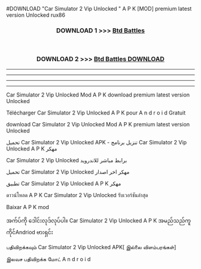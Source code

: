 #DOWNLOAD "Car Simulator 2 Vip Unlocked " A P K [MOD] premium latest version Unlocked rux86 



<div align="center">

<h3>DOWNLOAD 1 >>> <a href="https://getmod1.web.app/?judule=Btd Battles">Btd Battles</a></h3><br>

<h3>DOWNLOAD 2 >>> <a href="https://getmod1.web.app/?judule=Btd Battles">Btd Battles DOWNLOAD</a></h3>

</div>


----------------------------------------------------------

----------------------------------------------------------

----------------------------------------------------------

----------------------------------------------------------


Car Simulator 2 Vip Unlocked  Mod A P K download premium latest version Unlocked

Télécharger  Car Simulator 2 Vip Unlocked  A P K pour A n d r o i d Gratuit

download Car Simulator 2 Vip Unlocked  Mod A P K premium latest version Unlocked

تحميل Car Simulator 2 Vip Unlocked  APK - تنزيل برنامج Car Simulator 2 Vip Unlocked  A P K مهكر

Car Simulator 2 Vip Unlocked  برابط مباشر للاندرويد

تحميل Car Simulator 2 Vip Unlocked  مهكر اخر اصدار

تطبيق Car Simulator 2 Vip Unlocked  A P K مهكر

ดาวน์โหลด A P K Car Simulator 2 Vip Unlocked  รับเวอร์ชันล่าสุด

Baixar A P K mod

အက်ပ်ကို ဒေါင်းလုဒ်လုပ်ပါ။ Car Simulator 2 Vip Unlocked  A P K အမည်သည်ကူကိုင်Andriod ဗားရှင်း

பதிவிறக்கவும் Car Simulator 2 Vip Unlocked  APK[ இல்லை விளம்பரங்கள்] 
 
இலவச பதிவிறக்க மோட் A n d r o i d



